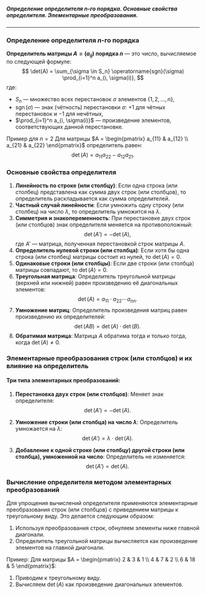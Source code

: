 ##### Определение определителя n-го порядка. Основные свойства определителя. Элементарные преобразования.
---
### Определение определителя $n$-го порядка
**Определитель матрицы $A = (a_{ij})$ порядка $n$** — это число, вычисляемое по следующей формуле:
$$
\det(A) = \sum_{\sigma \in S_n} \operatorname{sgn}(\sigma) \prod_{i=1}^n a_{i, \sigma(i)},
$$
где:
- $S_n$ — множество всех перестановок $\sigma$ элементов $\{1, 2, \dots, n\}$,
- $\operatorname{sgn}(\sigma)$ — знак (чётность) перестановки $\sigma$: $+1$ для чётных перестановок и $-1$ для нечётных,
- $\prod_{i=1}^n a_{i, \sigma(i)}$ — произведение элементов, соответствующих данной перестановке.

Пример для $n = 2$
Для матрицы $A = \begin{pmatrix} a_{11} & a_{12} \\ a_{21} & a_{22} \end{pmatrix}$ определитель равен:
$$
\det(A) = a_{11}a_{22} - a_{12}a_{21}.
$$

### Основные свойства определителя

1. **Линейность по строке (или столбцу)**:
    Если одна строка (или столбец) представлена как сумма двух строк (или столбцов), то определитель раскладывается как сумма определителей.
2. **Частный случай линейности**:
    Если умножить одну строку (или столбец) на число $\lambda$, то определитель умножится на $\lambda$.
3. **Симметрия и знакопеременность**:
    При перестановке двух строк (или столбцов) знак определителя меняется на противоположный: 
    $$
     \det(A') = -\det(A),
     $$
     где $A'$ — матрица, полученная перестановкой строк матрицы $A$.
4. **Определитель нулевой строки (или столбца)**:
    Если хотя бы одна строка (или столбец) матрицы состоит из нулей, то $\det(A) = 0$.
5. **Одинаковые строки (или столбцы)**:
    Если две строки (или столбца) матрицы совпадают, то $\det(A) = 0$.
6. **Треугольная матрица**:
    Определитель треугольной матрицы (верхней или нижней) равен произведению её диагональных элементов: $$
     \det(A) = a_{11} \cdot a_{22} \cdots a_{nn}.
     $$
7. **Умножение матриц**:
    Определитель произведения матриц равен произведению их определителей:
    $$
     \det(AB) = \det(A) \cdot \det(B).
     $$
8. **Обратимая матрица**:
    Матрица $A$ обратима тогда и только тогда, когда $\det(A) \neq 0$.


### Элементарные преобразования строк (или столбцов) и их влияние на определитель

#### Три типа элементарных преобразований:
1. **Перестановка двух строк (или столбцов)**:
    Меняет знак определителя:
     $$
     \det(A') = -\det(A).
     $$

2. **Умножение строки (или столбца) на число $\lambda$**:
    Определитель умножается на $\lambda$:
     $$
     \det(A') = \lambda \cdot \det(A).
     $$

3. **Добавление к одной строке (или столбцу) другой строки (или столбца), умноженной на число**:
    Определитель не изменяется:
     $$
     \det(A') = \det(A).
     $$

### Вычисление определителя методом элементарных преобразований

Для упрощения вычислений определителя применяются элементарные преобразования строк (или столбцов) с приведением матрицы к треугольному виду. Это делается следующим образом:
1. Используя преобразования строк, обнуляем элементы ниже главной диагонали.
2. Определитель треугольной матрицы вычисляется как произведение элементов на главной диагонали.

Пример:
Для матрицы $A = \begin{pmatrix} 2 & 3 & 1 \\ 4 & 7 & 2 \\ 6 & 18 & 5 \end{pmatrix}$:
1. Приводим к треугольному виду.
2. Вычисляем $\det(A)$ как произведение диагональных элементов.
